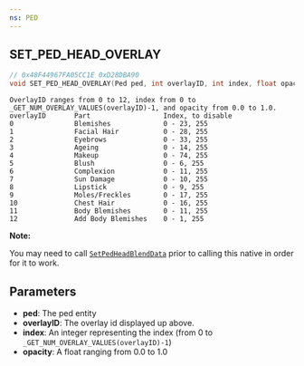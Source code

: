 ```yaml
---
ns: PED
---
```

## SET_PED_HEAD_OVERLAY

```c
// 0x48F44967FA05CC1E 0xD28DBA90
void SET_PED_HEAD_OVERLAY(Ped ped, int overlayID, int index, float opacity);
```

```
OverlayID ranges from 0 to 12, index from 0 to _GET_NUM_OVERLAY_VALUES(overlayID)-1, and opacity from 0.0 to 1.0.   
overlayID       Part                  Index, to disable  
0               Blemishes             0 - 23, 255  
1               Facial Hair           0 - 28, 255  
2               Eyebrows              0 - 33, 255  
3               Ageing                0 - 14, 255  
4               Makeup                0 - 74, 255  
5               Blush                 0 - 6, 255  
6               Complexion            0 - 11, 255  
7               Sun Damage            0 - 10, 255  
8               Lipstick              0 - 9, 255  
9               Moles/Freckles        0 - 17, 255  
10              Chest Hair            0 - 16, 255  
11              Body Blemishes        0 - 11, 255  
12              Add Body Blemishes    0 - 1, 255  
```

**Note:**

You may need to call [`SetPedHeadBlendData`](#0x9414E18B9434C2FE) prior to calling this native in order for it to work.

## Parameters
* **ped**: The ped entity
* **overlayID**: The overlay id displayed up above.
* **index**: An integer representing the index (from 0 to `_GET_NUM_OVERLAY_VALUES(overlayID)-1`)
* **opacity**: A float ranging from 0.0 to 1.0

